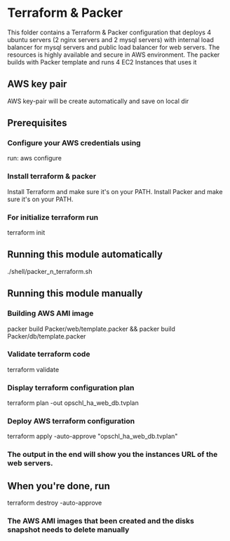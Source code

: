 # Terraform & Packer
This folder contains a Terraform & Packer configuration that deploys 4 ubuntu servers (2 nginx servers and 2 mysql servers) with internal load balancer for mysql servers and public load balancer for web servers.
The resources is highly available and secure in AWS environment. The packer builds with Packer template and runs 4 EC2 Instances that uses it 


## AWS key pair
  AWS key-pair will be create automatically and save on local dir

## Prerequisites
  ### Configure your AWS credentials using
  run:
  aws configure

  ### Install terraform & packer
  Install Terraform and make sure it's on your PATH.
  Install Packer and make sure it's on your PATH.

  ### For initialize terraform run
  terraform init
  

## Running this module automatically
./shell/packer_n_terraform.sh

## Running this module manually

### Building AWS AMI image
packer build Packer/web/template.packer && packer build Packer/db/template.packer

### Validate terraform code
terraform validate

### Display terraform configuration plan
terraform plan -out opschl_ha_web_db.tvplan

### Deploy AWS terraform configuration
terraform apply -auto-approve "opschl_ha_web_db.tvplan"

### The output in the end will show you the instances URL of the web servers.

## When you're done, run
terraform destroy -auto-approve
### The AWS AMI images that been created and the disks snapshot needs to delete manually
